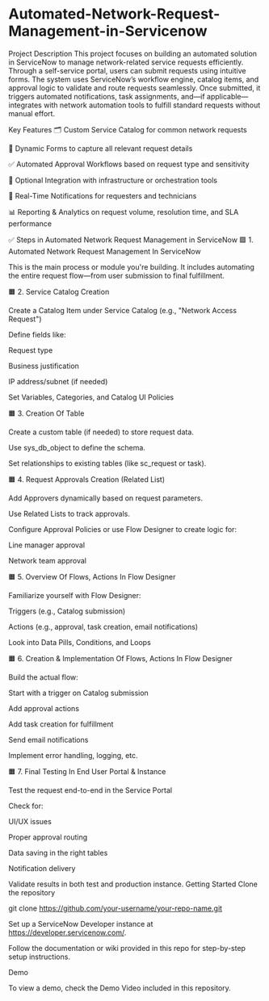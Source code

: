 # Automated-Network-Request-Management-in-Servicenow
Project Description
This project focuses on building an automated solution in ServiceNow to manage network-related service requests efficiently. Through a self-service portal, users can submit requests using intuitive forms. The system uses ServiceNow’s workflow engine, catalog items, and approval logic to validate and route requests seamlessly. Once submitted, it triggers automated notifications, task assignments, and—if applicable—integrates with network automation tools to fulfill standard requests without manual effort.

Key Features
🗂️ Custom Service Catalog for common network requests

🧾 Dynamic Forms to capture all relevant request details

✅ Automated Approval Workflows based on request type and sensitivity

🔗 Optional Integration with infrastructure or orchestration tools

🔔 Real-Time Notifications for requesters and technicians

📊 Reporting & Analytics on request volume, resolution time, and SLA performance

✅ Steps in Automated Network Request Management in ServiceNow
🟩 1. Automated Network Request Management In ServiceNow

This is the main process or module you're building. It includes automating the entire request flow—from user submission to final fulfillment.

🟧 2. Service Catalog Creation

Create a Catalog Item under Service Catalog (e.g., "Network Access Request")

Define fields like:

Request type

Business justification

IP address/subnet (if needed)

Set Variables, Categories, and Catalog UI Policies

🟧 3. Creation Of Table

Create a custom table (if needed) to store request data.

Use sys_db_object to define the schema.

Set relationships to existing tables (like sc_request or task).

🟧 4. Request Approvals Creation (Related List)

Add Approvers dynamically based on request parameters.

Use Related Lists to track approvals.

Configure Approval Policies or use Flow Designer to create logic for:

Line manager approval

Network team approval

🟧 5. Overview Of Flows, Actions In Flow Designer

Familiarize yourself with Flow Designer:

Triggers (e.g., Catalog submission)

Actions (e.g., approval, task creation, email notifications)

Look into Data Pills, Conditions, and Loops

🟧 6. Creation & Implementation Of Flows, Actions In Flow Designer

Build the actual flow:

Start with a trigger on Catalog submission

Add approval actions

Add task creation for fulfillment

Send email notifications

Implement error handling, logging, etc.

🟧 7. Final Testing In End User Portal & Instance

Test the request end-to-end in the Service Portal

Check for:

UI/UX issues

Proper approval routing

Data saving in the right tables

Notification delivery

Validate results in both test and production instance.
Getting Started Clone the repository

git clone https://github.com/your-username/your-repo-name.git

Set up a ServiceNow Developer instance at https://developer.servicenow.com/.

Follow the documentation or wiki provided in this repo for step-by-step setup instructions.

Demo

To view a demo, check the Demo Video included in this repository.
